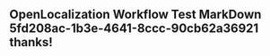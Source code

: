 <properties
ms.topic="hero-topic"
ms.test1="hero-topic"
ms.test2="test"/>

## OpenLocalization Workflow Test MarkDown 5fd208ac-1b3e-4641-8ccc-90cb62a36921 thanks!
